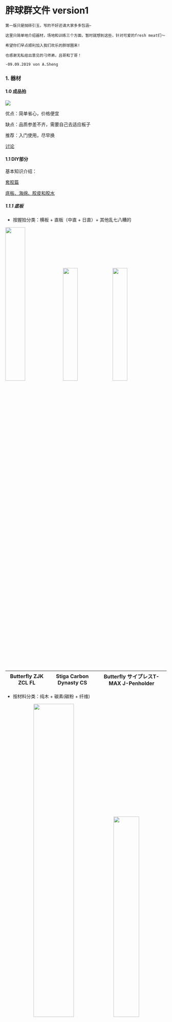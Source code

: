 # 胖球群文件 version1

```
第一版只是抛砖引玉，写的不好还请大家多多包涵~

这里只简单地介绍器材，场地和训练三个方面，暂时就想到这些，针对可爱的fresh meat们～

希望你们早点顺利加入我们欢乐的胖球圈来! 

也感谢无私给出意见的刁师弟，吕哥和丁哥！

-09.09.2019 von A.Sheng
```

### 1. 器材

#### 1.0 成品拍
<img src = "15679777218614.jpg"/>

优点：简单省心，价格便宜

缺点：品质参差不齐，需要自己去适应板子

推荐：入门使用，尽早换

[讨论](https://www.zhihu.com/question/50378983)


#### 1.1 DIY部分
基本知识介绍：

[套胶篇](http://www.yoger.com.cn/info-11875.html)

[底板、海绵、胶皮和胶水](http://blog.sina.com.cn/s/blog_010cae8401018do7.html)

##### 1.1.1 底板

- 按握拍分类：横板 + 直板（中直 + 日直）+ 其他乱七八糟的


<img src="15679781976313.png" width="35%" height="35%" /> <img src="15679782854447.jpg" width="30%" height="30%" /> <img src="15679783045787.jpg" width="30%" height="30%" /> 

<div align="center">
 
| Butterfly ZJK ZCL FL| Stiga Carbon Dynasty CS | Butterfly サイプレスT-MAX J-Penholder|
|--------------------------------------|-------------------|-------------------|

</div>

- 按材料分类：纯木 + 碳素(碳粉 + 纤维)
<div align="center">
<img src="15679778369114.jpg" width="50%" height="50%" /><img src="15679784789459.jpg" width="40%" height="40%"/>

|Stiga ARCTIC WOOD|DHS 狂飙龙五|
|-----------------|-------------------|
 
 </div>
 
- 详细按照手柄：
<div align="center">
Englisch + 中文

![](15679799670937.jpg)
</div>
 
Deutsch：Griffformen
<div align="center">
<img src="15679801435166.png" />
</div>

[底板品牌介绍](http://www.pingpangwang.com/forum.php?mod=viewthread&tid=3792#lastpost)

##### 1.1.2 胶皮
- 正胶？反胶？
胶粒朝外：正胶，朝内：反胶。所以我们大多数用的都是反胶。

<div align="center">
<img src="15679787131351.jpg" width="50%" height="50%" />
</div>

- 粘性？涩性？
两个都是针对反胶的。
粘性胶皮击球可以使用更小的力量打出旋转
涩性胶皮主要靠击打，需要在胶面和球接触的瞬间，将球“吃”进去，然后通过形变来制造旋转。对技术动作要求比粘套要高。正手使用难度较大，但用在反手或许有奇效。

- 国套？外套？
国内品牌：主要是红大妈(Double happiness DHS)的狂飙系列，天极系列，基本都是粘套。
外套主要是涩套，一般比起国套轻。

<div align="center">
 
<img src="15679804609520.jpg" />

红双喜 狂飙三 粘套 国套

![](15679788394317.jpg)

蝴蝶 Butterfly Tenergy 05 涩套 外套

<img src="15679788958272.jpg" />

挺拔 Tibhar MXP 涩套 外套
</div>
 

- 度数？
指的是胶皮的硬度，一般用的话买39度。
如果板子本身太硬的话，可以选择度数稍微低点的。
![](media/15677600866466/15679790345324.png)
比如在后买的时候会出现这样的选项，ps 一般黑色做正手


- 灌胶？
[Answer](http://blog.sina.com.cn/s/blog_010cae8401018dob.html)

#### 1.2 附件
- 胶皮保护膜：必要
- 胶皮清洗剂：必要
- 手胶：可选，容易出手汗
- 护边：可选，能防磕边，看个人习惯
- 拍套：最好买个大一点的，能把清洁剂和清理海绵一起放进去

我就直接把我买过的链接放上去：

胶皮保护贴：https://de.butterfly.tt/schutzfolie-film-iii-klebrig.html

清洁剂：https://www.amazon.de/gp/product/B0012QHLTE/ref=ppx_yo_dt_b_asin_title_o05_s00?ie=UTF8&psc=1

增粘剂：https://de.butterfly.tt/spin-refresh-schaumreiniger-150ml.html

手胶：https://de.butterfly.tt/overgrip-3er-pack.html

双面胶：https://de.butterfly.tt/klebefolie-chack-sheet.html

护边和拍套都是国内买的，淘宝你值得拥有，便宜瓷实～

#### 1.3 推荐配置

- 如果一开始不知道怎么买，可以试试俱乐部经典推荐当作过渡，等对各种胶皮有了感觉之后再换：
底板：红双喜N301
正手：省狂3
反手：尤拉敏冲
约 300 + 180 + 180 = 660¥

<div align="center">
<img src="15679794656151.jpg"><img src="15679794913849.jpg" width="25%" height="25%"/><img src="15679794320539.jpg" width="23%" height="23%"/>
</div>

补充：红双喜H301 + 博芳碳
(From my perspective, ZJK ALC is not so friendly to die ANFANGER...)

<img src="https://img14.360buyimg.com/n0/jfs/t1/81621/10/845/118616/5cf0c1afE6760c54f/7247eeb8411304ea.jpg" width="40%" height="40%" /><img src="https://img14.360buyimg.com/n0/jfs/t4126/27/2271397439/175805/8bd03351/58cf4d24Nb1cac215.jpg" width="40%" height="40%" />

- 如果希望直接一步到位的话，也有如下推荐：
底板：Butterfly or Stiga or 红双喜最贵的那几款...
胶皮：Butterfly T系列 D系列，红双喜蓝色省狂/国狂，挺拔Evolution系列，骄猛Vega系列等。
- 例1 横板：vis + 双05:
底板Viscaria：1100¥
两面T05：490*2 = 980 ¥
共 2080¥
- 例2 直板：碳素王朝 + T05 + 国狂蓝海棉:
底板蓝标许昕：1880¥
一面国狂蓝海棉：499¥
一面T05: 490¥
共 2779¥

<div align="center">
<img src="15679795387377.jpg" width="40%" height="40%" />

Butterfly Viscaria FL
</div>
价格参考均来自[优个网]

#### 1.4 平台
- 国外：

[蝴蝶官网(DE)](https://de.butterfly.tt/)
[斯帝卡官网](https://www.stigasports.com/eu/)
[德亚](https://www.amazon.de/)
[日亚](https://www.amazon.co.jp/)
[eBay](https://www.ebay.de/)

- 国内：

[优个](http://www.yoger.com.cn/)
[动库](http://www.dku51.com/)
[精英乒乓](http://www.ttshop.cn/)
[红双喜淘宝店](https://dhsyundong.world.tmall.com/)


### 2. 场地
KIT内两处木台子：
1. 物理馆30.22 负一层
2. 建筑馆（Mathebau北），三层，建筑系Fachschaft门前

附近还有很多石台子：
1. 物理楼北小森林中 3个
2. Durlach Tor车站教堂后 1个
3. 出校门往南Alter Friedhof 2个
4. Alter Friedhof 向东100米 1个
5. Fraunhofer(IES所)南运动场 2个
6. 音乐学院 1个


#### Über die Vereine in Karlsruhe
[GoogleMap](https://www.google.de/search?sxsrf=ACYBGNSmyjokSJMFg4vA3ohgp5lvXPrFWw:1570369268865&q=tischtennisverein+karlsruhe&npsic=0&rflfq=1&rlha=0&rllag=48991105,8416088,5504&tbm=lcl&ved=2ahUKEwiBhL-z4YflAhWKJ1AKHQ6EBXIQtgN6BAgKEAQ&tbs=lrf:!2m1!1e2!2m1!1e3!3sIAE,lf:1,lf_ui:2&rldoc=1#rlfi=hd:;si:;mv:[[49.05733651937583,8.750090852422431],[48.87883242504594,8.235106721563056],null,[48.968164351267966,8.492598786992744],12])

大家可以自由选择距离自己家比较近的俱乐部，下面会逐渐列出群主了解到的俱乐部，为大家提供选择。

#### 俱乐部1: Neureut Tischtennis Verein
（推荐原因：场地大； 不推荐原因：管事人态度恶劣，长相丑陋，有歧视外国人行为，废话多，P事多）
- 地址：Unterfeldstraße, 76149 Karlsruhe（[GoogleMap](https://www.google.com/maps/place/Sporthalle+Schulzentrum+Neureut/@49.0443524,8.3746002,17z/data=!4m13!1m7!3m6!1s0x4797076ba0a3ccf9:0x2e072c37a90ffa27!2sWelschneureuter+Str.,+76149+Karlsruhe!3b1!8m2!3d49.0438334!4d8.3742276!3m4!1s0x4797076bf51772cd:0xfdaa4e7106835b4!8m2!3d49.0449571!4d8.3763885)）

- 路线：乘S1/S11至Welschneureuter Str下车

- 时间：周一三五，晚7:30-10:00（其实7点到也没关系）

- 费用：学生年费一年约79欧

- 说明：前3-4次免费，之后找负责人签订一个入会合同即可

- 台子：周一较少，周三周五超过20台

#### 俱乐部2：TTC Weingarten
- 地址：Marktpl. 18, 76356 Weingarten (Baden)([GoogleMap](https://www.google.com/maps/place/TTC+Weingarten+1955+e.V./@49.0347732,8.5224526,14z/data=!4m12!1m6!3m5!1s0x4797a758b26aac8d:0x7c3654f41a096c98!2sTTC+Weingarten+1955+e.V.!8m2!3d49.0506651!4d8.5318435!3m4!1s0x4797a758b26aac8d:0x7c3654f41a096c98!8m2!3d49.0506651!4d8.5318435))

- 主页：([网址](http://ttc-weingarten-baden.de/))
